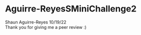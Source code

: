 # Aguirre-ReyesSMiniChallenge2

Shaun Aguirre-Reyes
10/19/22   
Thank you for giving me a peer review :)